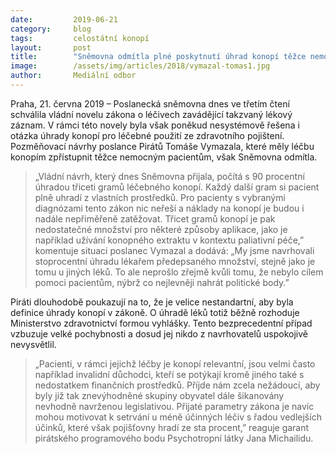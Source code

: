 ```yaml
---
date:         2019-06-21
category:     blog
tags:         celostátní konopí
layout:       post
title:        "Sněmovna odmítla plné poskytnutí úhrad konopí těžce nemocným"
image:        /assets/img/articles/2018/vymazal-tomas1.jpg
author:       Mediální odbor
---
```



Praha, 21. června 2019 – Poslanecká sněmovna dnes ve třetím čtení schválila vládní novelu zákona o léčivech zavádějící takzvaný lékový záznam. V rámci této novely byla však poněkud nesystémově řešena i otázka úhrady konopí pro léčebné použití ze zdravotního pojištení. Pozměňovací návrhy poslance Pirátů Tomáše Vymazala, které měly léčbu konopím zpřístupnit těžce nemocným pacientům, však Sněmovna odmítla.
 
> „Vládní návrh, který dnes Sněmovna přijala, počítá s 90 procentní úhradou třiceti gramů léčebného konopí. Každý další gram si pacient plně uhradí z vlastních prostředků. Pro pacienty s vybranými diagnózami tento zákon nic neřeší a náklady na konopí je budou i nadále nepřiměřeně zatěžovat. Třicet gramů konopí je pak nedostatečné množství pro některé způsoby aplikace, jako je například užívání konopného extraktu v kontextu paliativní péče,” komentuje situaci poslanec Vymazal a dodává: „My jsme navrhovali stoprocentní úhradu lékařem předepsaného množství, stejně jako je tomu u jiných léků. To ale neprošlo zřejmě kvůli tomu, že nebylo cílem pomoci pacientům, nýbrž co nejlevněji nahrát politické body.”
 
Piráti dlouhodobě poukazují na to, že je velice nestandartní, aby byla definice úhrady konopí v zákoně. O úhradě léků totiž běžně rozhoduje Ministerstvo zdravotnictví formou vyhlášky. Tento bezprecedentní případ vzbuzuje velké pochybnosti a dosud jej nikdo z navrhovatelů uspokojivě nevysvětlil.
 
> „Pacienti, v rámci jejichž léčby je konopí relevantní, jsou velmi často například invalidní důchodci, kteří se potýkají kromě jiného také s nedostatkem finančních prostředků. Příjde nám zcela nežádoucí, aby byly již tak znevýhodněné skupiny obyvatel dále šikanovány nevhodně navrženou legislativou. Přijaté parametry zákona je navíc mohou motivovat k setrvání u méně účinných léčiv s řadou vedlejších účinků, které však pojišťovny hradí ze sta procent,” reaguje garant pirátského programového bodu Psychotropní látky Jana Michailidu.
